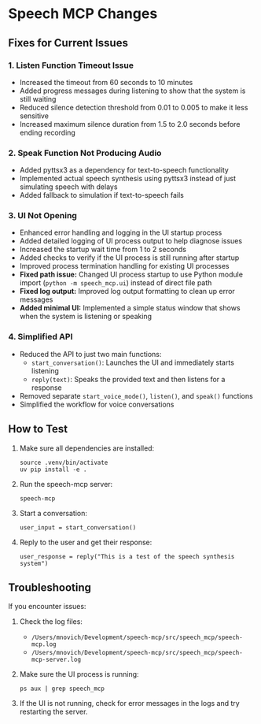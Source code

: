 # Speech MCP Changes

## Fixes for Current Issues

### 1. Listen Function Timeout Issue
- Increased the timeout from 60 seconds to 10 minutes
- Added progress messages during listening to show that the system is still waiting
- Reduced silence detection threshold from 0.01 to 0.005 to make it less sensitive
- Increased maximum silence duration from 1.5 to 2.0 seconds before ending recording

### 2. Speak Function Not Producing Audio
- Added pyttsx3 as a dependency for text-to-speech functionality
- Implemented actual speech synthesis using pyttsx3 instead of just simulating speech with delays
- Added fallback to simulation if text-to-speech fails

### 3. UI Not Opening
- Enhanced error handling and logging in the UI startup process
- Added detailed logging of UI process output to help diagnose issues
- Increased the startup wait time from 1 to 2 seconds
- Added checks to verify if the UI process is still running after startup
- Improved process termination handling for existing UI processes
- **Fixed path issue:** Changed UI process startup to use Python module import (`python -m speech_mcp.ui`) instead of direct file path
- **Fixed log output:** Improved log output formatting to clean up error messages
- **Added minimal UI:** Implemented a simple status window that shows when the system is listening or speaking

### 4. Simplified API
- Reduced the API to just two main functions:
  - `start_conversation()`: Launches the UI and immediately starts listening
  - `reply(text)`: Speaks the provided text and then listens for a response
- Removed separate `start_voice_mode()`, `listen()`, and `speak()` functions
- Simplified the workflow for voice conversations

## How to Test

1. Make sure all dependencies are installed:
   ```
   source .venv/bin/activate
   uv pip install -e .
   ```

2. Run the speech-mcp server:
   ```
   speech-mcp
   ```

3. Start a conversation:
   ```
   user_input = start_conversation()
   ```

4. Reply to the user and get their response:
   ```
   user_response = reply("This is a test of the speech synthesis system")
   ```

## Troubleshooting

If you encounter issues:

1. Check the log files:
   - `/Users/mnovich/Development/speech-mcp/src/speech_mcp/speech-mcp.log`
   - `/Users/mnovich/Development/speech-mcp/src/speech_mcp/speech-mcp-server.log`

2. Make sure the UI process is running:
   ```
   ps aux | grep speech_mcp
   ```

3. If the UI is not running, check for error messages in the logs and try restarting the server.